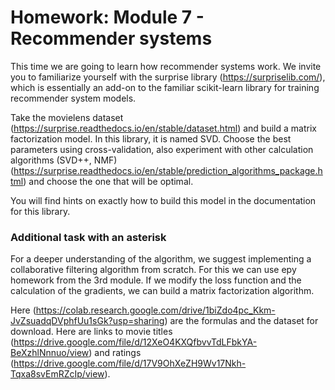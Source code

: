 # Homework: Module 7 - Recommender systems

This time we are going to learn how recommender systems work. We invite you to familiarize yourself with the surprise library (https://surpriselib.com/), which is essentially an add-on to the familiar scikit-learn library for training recommender system models.

Take the movielens dataset (https://surprise.readthedocs.io/en/stable/dataset.html) and build a matrix factorization model. In this library, it is named SVD. Choose the best parameters using cross-validation, also experiment with other calculation algorithms (SVD++, NMF) (https://surprise.readthedocs.io/en/stable/prediction_algorithms_package.html) and choose the one that will be optimal.

You will find hints on exactly how to build this model in the documentation for this library.

### Additional task with an asterisk

For a deeper understanding of the algorithm, we suggest implementing a collaborative filtering algorithm from scratch. For this we can use еру homework from the 3rd module. If we modify the loss function and the calculation of the gradients, we can build a matrix factorization algorithm.

Here (https://colab.research.google.com/drive/1biZdo4pc_Kkm-JvZsuadqDVphfUu1sGk?usp=sharing) are the formulas and the dataset for download. Here are links to movie titles (https://drive.google.com/file/d/12XeO4KXQfbvvTdLFbkYA-BeXzhlNnnuo/view) and ratings (https://drive.google.com/file/d/17V9OhXeZH9Wv17Nkh-Tqxa8svEmRZcIp/view).